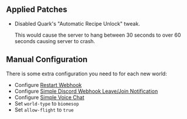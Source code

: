 ## Applied Patches

- Disabled Quark's "Automatic Recipe Unlock" tweak.

  This would cause the server to hang between 30 seconds to over 60 seconds causing server to crash.

## Manual Configuration

There is some extra configuration you need to for each new world:
- Configure [Restart Webhook](https://www.curseforge.com/minecraft/mc-mods/restart-webhook)
- Configure [Simple Discord Webhook Leave/Join Notification](https://www.curseforge.com/minecraft/mc-mods/simple-discord-leave-join-notification)
- Configure [Simple Voice Chat](https://modrepo.de/minecraft/voicechat/wiki?t=setup)
- Set `world-type` to `biomesop`
- Set `allow-flight` to `true`
